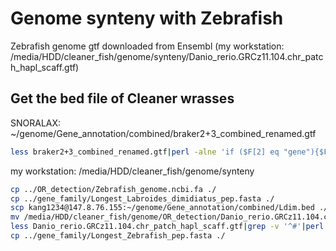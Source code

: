 # Genome synteny with Zebrafish
Zebrafish genome gtf downloaded from Ensembl (my workstation: /media/HDD/cleaner_fish/genome/synteny/Danio_rerio.GRCz11.104.chr_patch_hapl_scaff.gtf)         
## Get the bed file of Cleaner wrasses
SNORALAX: ~/genome/Gene_annotation/combined/braker2+3_combined_renamed.gtf      
```bash
less braker2+3_combined_renamed.gtf|perl -alne 'if ($F[2] eq "gene"){$F[0]=~s/Scx22uW_/LD/;($F[4]>$F[3])?(print "$F[0]\t$F[3]\t$F[4]\t$F[-1]"):(print "$F[0]\t$F[4]\t$F[3]\t$F[-1]")} ' >Ldim.bed
```
my workstation: /media/HDD/cleaner_fish/genome/synteny
```bash
cp ../OR_detection/Zebrafish_genome.ncbi.fa ./
cp ../gene_family/Longest_Labroides_dimidiatus_pep.fasta ./
scp kang1234@147.8.76.155:~/genome/Gene_annotation/combined/Ldim.bed ./
mv /media/HDD/cleaner_fish/genome/OR_detection/Danio_rerio.GRCz11.104.chr_patch_hapl_scaff.gtf ./
less Danio_rerio.GRCz11.104.chr_patch_hapl_scaff.gtf|grep -v '^#'|perl -alne 'if ($F[2] eq "gene"){my $chr="DR$F[0]";(my $gene)=$_=~/gene_id\s+\"(.*?)\"/;$F[0]=~s/Scx22uW_/LD/;($F[4]>$F[3])?(print "$chr\t$F[3]\t$F[4]\t$gene"):(print "$chr\t$F[4]\t$F[3]\t$gene")}' >Zebrafish.bed
cp ../gene_family/Longest_Zebrafish_pep.fasta ./
```
